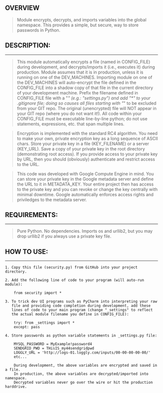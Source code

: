 ## OVERVIEW

> Module encrypts, decrypts, and imports variables into the global namespace. This provides a simple, but secure, way to store passwords in Python.


## DESCRIPTION:
---------------
> This module automatically encrypts a file (named in CONFIG_FILE) during development, and decrypts/imports it (i.e., executes it) during production. Module assumes that it is in production, unless it is running on one of the DEV_MACHINES. Importing module on one of the DEV_MACHINES will auto-encrypt the file defined in the CONFIG_FILE into a shadow copy of that file in the current directory of your development machine. Prefix the filename defined in CONFIG_FILE file with a "_" (e.g.: "_settings.py") and add "_*" to your .gitignore file; doing so causes all files starting with "_" to be excluded from your GIT repo. The original (unencrypted) file will NOT appear in your GIT repo (where you do not want it!). All code within your CONFIG_FILE must be executable line-by-line python; do not use statements, expressions, etc. that span multiple lines.  

> Encryption is implemented with the standard RC4 algorithm. You need to make your own, private encryption key as a long sequence of ASCII chars. Store your private key in a file (KEY_FILENAME) or a server (KEY_URL). Save a copy of your private key in the root directory (demonstrating root access). If you provide access to your private key by URL, then you should (obviously) authenticate and restrict access to the URL.  

> This code was developed with Google Compute Engine in mind. You can store your private key in the Google metadata server and define the URL to it in METADATA_KEY. Your entire project then has access to the private key and you can revoke or change the key centrally with minimal downtime. Google automatically enforces access rights and priviledges to the metadata server.
  
  
## REQUIREMENTS:
----------------
> Pure Python. No dependencies. Imports os and urllib2, but you may drop urllib2 if you always use a private key file. 

## HOW TO USE:
--------------

    1. Copy this file (security.py) from GitHub into your project directory.  

    2. Add the following line of code to your program (will auto-run module):  

        from security import *  

    3. To trick dev UI programs such as PyCharm into interpreting your raw
       file and providing code completion during development, add these
       lines of code to your main program (change "_settings" to reflect
       the actual module filename you define in CONFIG_FILE):

        try: from _settings import *  
        except: pass  

    4. Store passwords as python variable statements in _settings.py file:

        MYSQL_PASSWORD = MyExample!password4  
        SENDGRID_PWD = THisIS_my44sendgridpwd  
        LOGGLY_URL = 'http://logs-01.loggly.com/inputs/00-00-00-00-00/'  
        etc...
        
        During development, the above variables are encrypted and saved in a file.
        In production, the above variables are decrypted/imported into namespace.
        Decrypted variables never go over the wire or hit the production harddrive.

